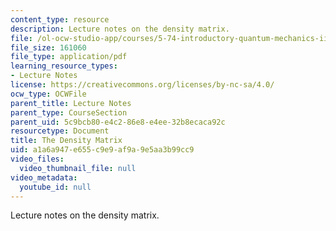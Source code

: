 ```yaml
---
content_type: resource
description: Lecture notes on the density matrix.
file: /ol-ocw-studio-app/courses/5-74-introductory-quantum-mechanics-ii-spring-2009/a1a6a947e655c9e9af9a9e5aa3b99cc9_MIT5_74s09_lec12.pdf
file_size: 161060
file_type: application/pdf
learning_resource_types:
- Lecture Notes
license: https://creativecommons.org/licenses/by-nc-sa/4.0/
ocw_type: OCWFile
parent_title: Lecture Notes
parent_type: CourseSection
parent_uid: 5c9bcb80-e4c2-86e8-e4ee-32b8ecaca92c
resourcetype: Document
title: The Density Matrix
uid: a1a6a947-e655-c9e9-af9a-9e5aa3b99cc9
video_files:
  video_thumbnail_file: null
video_metadata:
  youtube_id: null
---
```

Lecture notes on the density matrix.